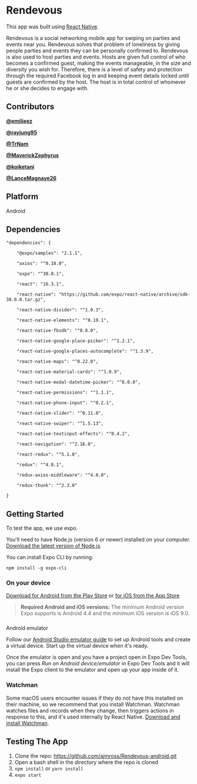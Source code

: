 # Rendevous
This app was built using [React Native](https://facebook.github.io/react-native/).

Rendevous is a social networking mobile app for swiping on parties and events near you. Rendevous solves that problem of loneliness by giving people parties and events they can be personally confirmed to. Rendevous is also used to host parties and events. Hosts are given full control of who becomes a confirmed guest, making the events manageable, in the size and diversity you wish for. Therefore, there is a level of safety and protection through the required Facebook log in and keeping event details locked until guests are confirmed by the host. The host is in total control of whomever he or she decides to engage with.

## Contributors
 **[@emilieez](https://github.com/emilieez)**
 
 **[@rayjung95](https://github.com/rayjung95)**

 **[@TrNam](https://github.com/TrNam)**
 
 **[@MaverickZephyrus](https://github.com/MaverickZephyrus)**
 
 **[@koiketani](https://github.com/koiketani)**
 
 **[@LanceMagnaye26](https://github.com/LanceMagnaye26)**
 
## Platform
Android

## Dependencies
```
"dependencies": {

	"@expo/samples": "2.1.1",

	"axios": "^0.18.0",

	"expo": "^30.0.1",

	"react": "16.3.1",

	"react-native": "https://github.com/expo/react-native/archive/sdk-30.0.0.tar.gz",

	"react-native-divider": "^1.0.3",

	"react-native-elements": "^0.19.1",

	"react-native-fbsdk": "^0.8.0",

	"react-native-google-place-picker": "^1.2.1",

	"react-native-google-places-autocomplete": "^1.3.9",

	"react-native-maps": "^0.22.0",

	"react-native-material-cards": "^1.0.9",

	"react-native-modal-datetime-picker": "^6.0.0",

	"react-native-permissions": "^1.1.1",

	"react-native-phone-input": "^0.2.1",

	"react-native-slider": "^0.11.0",

	"react-native-swiper": "^1.5.13",

	"react-native-textinput-effects": "^0.4.2",

	"react-navigation": "^2.16.0",

	"react-redux": "^5.1.0",

	"redux": "^4.0.1",

	"redux-axios-middleware": "^4.0.0",

	"redux-thunk": "^2.3.0"

}
```

## Getting Started

To test the app, we use expo.

You'll need to have Node.js (version 6 or newer) installed on your computer. [Download the latest version of Node.js](https://nodejs.org/en/).

You can install Expo CLI by running:

`npm install -g expo-cli`

### On your device

[Download for Android from the Play Store](https://play.google.com/store/apps/details?id=host.exp.exponent)  or  [for iOS from the App Store](https://itunes.com/apps/exponent)

> **Required Android and iOS versions:**  The minimum Android version Expo supports is Android 4.4 and the minimum iOS version is iOS 9.0.
>

### 

Android emulator

Follow our  [Android Studio emulator guide](https://docs.expo.io/versions/latest/workflow/android-studio-emulator.html)  to set up Android tools and create a virtual device. Start up the virtual device when it's ready.

Once the emulator is open and you have a project open in Expo Dev Tools, you can press  _Run on Android device/emulator_  in Expo Dev Tools and it will install the Expo client to the emulator and open up your app inside of it.

### Watchman

Some macOS users encounter issues if they do not have this installed on their machine, so we recommend that you install Watchman. Watchman watches files and records when they change, then triggers actions in response to this, and it's used internally by React Native.  [Download and install Watchman](https://facebook.github.io/watchman/docs/install.html).

## Testing The App

 1. Clone the repo: https://github.com/ajmross/Rendevous-android.git
 2. Open a bash shell in the directory where the repo is cloned
 3. `npm install` or `yarn install`
 4. `expo start`

 


